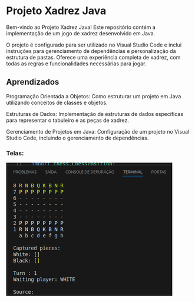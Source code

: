 
# Projeto Xadrez Java

Bem-vindo ao Projeto Xadrez Java! Este repositório contém a implementação de um jogo de xadrez desenvolvido em Java. 


O projeto é configurado para ser utilizado no Visual Studio Code e inclui instruções para gerenciamento de dependências e personalização da estrutura de pastas. Oferece uma experiência completa de xadrez, com todas as regras e funcionalidades necessárias para jogar.

## Aprendizados

Programação Orientada a Objetos: Como estruturar um projeto em Java utilizando conceitos de classes e objetos.

Estruturas de Dados: Implementação de estruturas de dados específicas para representar o tabuleiro e as peças de xadrez.

Gerenciamento de Projetos em Java: Configuração de um projeto no Visual Studio Code, incluindo o gerenciamento de dependências.


### Telas:

![Alt text](/screenshot/startGame.png?raw=true "Start")
